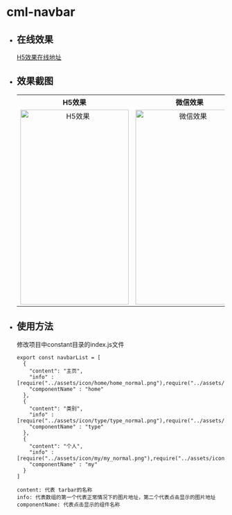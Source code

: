# cml-navbar

* ## 在线效果 
  [H5效果在线地址](https://smwsk.github.io/cml-navbar/dist/web/cml-navbar.html)
  <br>
* ## 效果截图
  <table  style="text-align:center;vertical-align:middle;">
  <th>H5效果</th>
  <th>微信效果<th>
  <tr style="align:center">
    <td><img src="https://smwsk.github.io/cml-navbar/dist/screen_img/h5_screen.png" width="250" height="450" alt="H5效果"/></td>
    <td>
      <img src="https://smwsk.github.io/cml-navbar/dist/screen_img/wx_screen.png" width="250" height="450" alt="微信效果"/>
    </td>
  </tr>
  </table>
* ## 使用方法
  修改项目中constant目录的index.js文件<br>
    ```
    export const navbarList = [
      {
        "content": "主页",
        "info" : [require("../assets/icon/home/home_normal.png"),require("../assets/icon/home/home_show.png")],
        "componentName" : "home"
      },
      {
        "content": "类别",
        "info" : [require("../assets/icon/type/type_normal.png"),require("../assets/icon/type/type_show.png")],
        "componentName" : "type"
      },
      {
        "content": "个人",
        "info" : [require("../assets/icon/my/my_normal.png"),require("../assets/icon/my/my_show.png")],
        "componentName" : "my"
      }
    ]
    ```
    ```
    content: 代表 tarbar的名称
    info: 代表数组的第一个代表正常情况下的图片地址，第二个代表点击显示的图片地址
    componentName: 代表点击显示的组件名称
    ```  